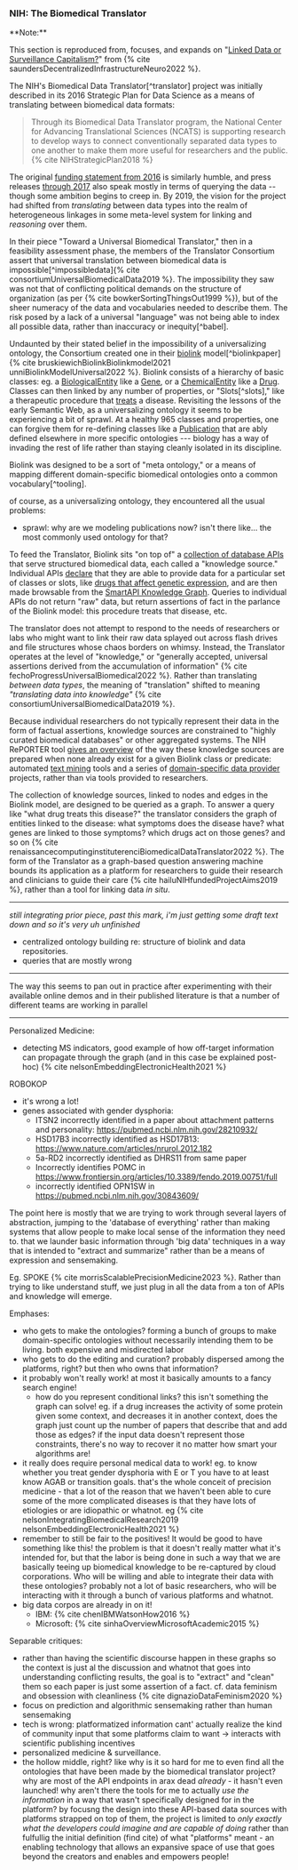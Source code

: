 ### NIH: The Biomedical Translator

<div class="note">
**Note:**

This section is reproduced from, focuses, and expands on "[Linked Data or Surveillance Capitalism?](https://jon-e.net/infrastructure/#linked-data-or-surveillance-capitalism)" from {% cite saundersDecentralizedInfrastructureNeuro2022 %}.
</div>

The NIH's Biomedical Data Translator[^translator] project was initially described in its 2016 Strategic Plan for Data Science as a means of translating between biomedical data formats:

> Through its Biomedical Data Translator program, the National Center for Advancing Translational Sciences (NCATS) is supporting research to develop ways to connect conventionally separated data types to one another to make them more useful for researchers and the public. {% cite NIHStrategicPlan2018 %}

The original [funding statement from 2016](https://web.archive.org/web/20210709100523/https://ncats.nih.gov/news/releases/2016/feasibility-assessment-translator) is similarly humble, and press releases [through 2017](https://web.archive.org/web/20210709171335/https://ncats.nih.gov/pubs/features/translator) also speak mostly in terms of querying the data -- though some ambition begins to creep in. By 2019, the vision for the project had shifted from *translating* between data types into the realm of heterogeneous linkages in some meta-level system for linking and *reasoning* over them. 

In their piece "Toward a Universal Biomedical Translator," then in a feasibility assessment phase, the members of the Translator Consortium assert that universal translation between biomedical data is impossible[^impossibledata]{% cite consortiumUniversalBiomedicalData2019 %}. The impossibility they saw was not that of conflicting political demands on the structure of organization (as per {% cite bowkerSortingThingsOut1999 %}), but of the sheer numeracy of the data and vocabularies needed to describe them. The risk posed by a lack of a universal "language" was not being able to index all possible data, rather than inaccuracy or inequity[^babel].

Undaunted by their stated belief in the impossibility of a universalizing ontology, the Consortium created one in their [biolink](https://biolink.github.io/biolink-model/docs/) model[^biolinkpaper] {% cite bruskiewichBiolinkBiolinkmodel2021 unniBiolinkModelUniversal2022 %}. Biolink consists of a hierarchy of basic classes: eg. a [BiologicalEntity](https://biolink.github.io/biolink-model/docs/BiologicalEntity.html) like a [Gene](https://biolink.github.io/biolink-model/docs/Gene.html), or a [ChemicalEntity](https://biolink.github.io/biolink-model/docs/ChemicalEntity.html) like a [Drug](https://biolink.github.io/biolink-model/docs/Drug.html). Classes can then linked by any number of properties, or "Slots[^slots]," like a therapeutic procedure that [treats](https://biolink.github.io/biolink-model/docs/treats.html) a disease. Revisiting the lessons of the early Semantic Web, as a universalizing ontology it seems to be experiencing a bit of sprawl. At a healthy 965 classes and properties, one can forgive them for re-defining classes like a [Publication](https://biolink.github.io/biolink-model/docs/Publication.html) that are ably defined elsewhere in more specific ontologies --- biology has a way of invading the rest of life rather than staying cleanly isolated in its discipline.

Biolink was designed to be a sort of "meta ontology," or a means of mapping different domain-specific biomedical ontologies onto a common vocabulary[^tooling]. 


of course, as a universalizing ontology, they encountered all the usual problems:
- sprawl: why are we modeling publications now? isn't there like... the most commonly used ontology for that?

To feed the Translator, Biolink sits "on top of" a [collection of database APIs](http://www.smart-api.info/registry) that serve structured biomedical data, each called a "knowledge source." Individual APIs [declare](https://github.com/NCATSTranslator/ReasonerAPI) that they are able to provide data for a particular set of classes or slots, like [drugs that affect genetic expression](http://www.smart-api.info/ui/adf20dd6ff23dfe18e8e012bde686e31), and are then made browsable from the [SmartAPI Knowledge Graph](http://www.smart-api.info/portal/translator/metakg). Queries to individual APIs do not return "raw" data, but return assertions of fact in the parlance of the Biolink model: this procedure treats that disease, etc. 

The translator does not attempt to respond to the needs of researchers or labs who might want to link their raw data splayed out across flash drives and file structures whose chaos borders on whimsy. Instead, the Translator operates at the level of "knowledge," or "generally accepted, universal assertions derived from the accumulation of information" {% cite fechoProgressUniversalBiomedical2022 %}. Rather than translating *between data types*, the meaning of "translation" shifted to meaning *"translating data into knowledge"* {% cite consortiumUniversalBiomedicalData2019 %}. 



Because individual researchers do not typically represent their data in the form of factual assertions, knowledge sources are constrained to "highly curated biomedical databases" or other aggregated systems. The NIH RePORTER tool [gives an overview](https://reporter.nih.gov/search/DShVUhB_ZUq0X5UWFjy5WQ/projects?shared=true) of the way these knowledge sources are prepared when none already exist for a given Biolink class or predicate: automated [text mining](https://reporter.nih.gov/project-details/10548337) tools and a series of [domain-specific data provider](https://reporter.nih.gov/project-details/10056962) projects, rather than via tools provided to researchers. 

The collection of knowledge sources, linked to nodes and edges in the Biolink model, are designed to be queried as a graph. To answer a query like "what drug treats this disease?" the translator considers the graph of entities linked to the disease: what symptoms does the disease have? what genes are linked to those symptoms? which drugs act on those genes? and so on {% cite renaissancecomputinginstituterenciBiomedicalDataTranslator2022 %}. The form of the Translator as a graph-based question answering machine bounds its application as a platform for researchers to guide their research and clinicians to guide their care {% cite hailuNIHfundedProjectAims2019 %}, rather than a tool for linking data *in situ*.

---

*still integrating prior piece, past this mark, i'm just getting some draft text down and so it's very uh unfinished*

- centralized ontology building re: structure of biolink and data repositories.
- queries that are mostly wrong

---




The way this seems to pan out in practice after experimenting with their available online demos and in their published literature is that a number of different teams are working in parallel


---



Personalized Medicine:
- detecting MS indicators, good example of how off-target information can propagate through the graph (and in this case be explained post-hoc) {% cite nelsonEmbeddingElectronicHealth2021 %}

ROBOKOP
- it's wrong a lot!
- genes associated with gender dysphoria:
	- ITSN2 incorrectly identified in a paper about attachment patterns and personality: https://pubmed.ncbi.nlm.nih.gov/28210932/
	- HSD17B3 incorrectly identified as HSD17B13: https://www.nature.com/articles/nrurol.2012.182
	- 5a-RD2 incorrectly identified as DHRS11 from same paper
	- Incorrectly identifies POMC in https://www.frontiersin.org/articles/10.3389/fendo.2019.00751/full
	- incorrectly identified OPN1SW in https://pubmed.ncbi.nlm.nih.gov/30843609/

<div class="draft-text">
The point here is mostly that we are trying to work through several layers of abstraction, jumping to the 'database of everything' rather than making systems that allow people to make local sense of the information they need to. that we launder basic information through 'big data' techniques in a way that is intended to "extract and summarize" rather than be a means of expression and sensemaking.

Eg. SPOKE {% cite morrisScalablePrecisionMedicine2023 %}. Rather than trying to like understand stuff, we just plug in all the data from a ton of APIs and knowledge will emerge.

Emphases:
- who gets to make the ontologies? forming a bunch of groups to make domain-specific ontologies without necessarily intending them to be living. both expensive and misdirected labor
- who gets to do the editing and curation? probably dispersed among the platforms, right? but then who owns that information?
- it probably won't really work! at most it basically amounts to a fancy search engine!
	- how do you represent conditional links? this isn't something the graph can solve! eg. if a drug increases the activity of some protein given some context, and decreases it in another context, does the graph just count up the number of papers that describe that and add those as edges? if the input data doesn't represent those constraints, there's no way to recover it no matter how smart your algorithms are!
- it really does require personal medical data to work! eg. to know whether you treat gender dysphoria with E or T you have to at least know AGAB or transition goals. that's the whole conceit of precision medicine - that a lot of the reason that we haven't been able to cure some of the more complicated diseases is that they have lots of etiologies or are idiopathic or whatnot. eg {% cite nelsonIntegratingBiomedicalResearch2019 nelsonEmbeddingElectronicHealth2021 %}
- remember to still be fair to the positives! It would be good to have something like this! the problem is that it doesn't really matter what it's intended for, but that the labor is being done in such a way that we are basically teeing up biomedical knowledge to be re-captured by cloud corporations. Who will be willing and able to integrate their data with these ontologies? probably not a lot of basic researchers, who will be interacting with it through a bunch of various platforms and whatnot. 
- big data corpos are already in on it!
	- IBM: {% cite chenIBMWatsonHow2016 %}
	- Microsoft: {% cite sinhaOverviewMicrosoftAcademic2015 %}

Separable critiques:
- rather than having the scientific discourse happen in these graphs so the context is just al the discussion and whatnot that goes into understanding conflicting results, the goal is to "extract" and "clean" them so each paper is just some assertion of a fact. cf. data feminism and obsession with cleanliness {% cite dignazioDataFeminism2020 %}
- focus on prediction and algorithmic sensemaking rather than human sensemaking
- tech is wrong: platformatized information cant' actually realize the kind of community input that some platforms claim to want -> interacts with scientific publishing incentives
- personalized medicine & surveillance. 
- the hollow middle, right? like why is it so hard for me to even find all the ontologies that have been made by the biomedical translator project? why are most of the API endpoints in arax dead *already* - it hasn't even launched! why aren't there the tools for me to actually *use the information* in a way that wasn't specifically designed for in the platform? by focusng the design into these API-based data sources with platforms strapped on top of them, the project is limited to *only exactly what the developers could imagine and are capable of doing* rather than fulfullig the initial definition (find cite) of what "platforms" meant - an enabling technology that allows an expansive space of use that goes beyond the creators and enables and empowers people!
</div>


